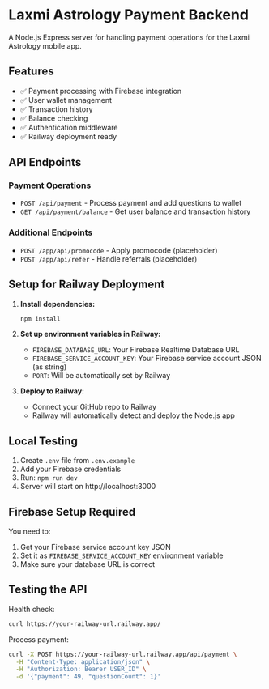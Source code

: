 # Laxmi Astrology Payment Backend

A Node.js Express server for handling payment operations for the Laxmi Astrology mobile app.

## Features

- ✅ Payment processing with Firebase integration
- ✅ User wallet management
- ✅ Transaction history
- ✅ Balance checking
- ✅ Authentication middleware
- ✅ Railway deployment ready

## API Endpoints

### Payment Operations
- `POST /api/payment` - Process payment and add questions to wallet
- `GET /api/payment/balance` - Get user balance and transaction history

### Additional Endpoints
- `POST /app/api/promocode` - Apply promocode (placeholder)
- `POST /app/api/refer` - Handle referrals (placeholder)

## Setup for Railway Deployment

1. **Install dependencies:**
   ```bash
   npm install
   ```

2. **Set up environment variables in Railway:**
   - `FIREBASE_DATABASE_URL`: Your Firebase Realtime Database URL
   - `FIREBASE_SERVICE_ACCOUNT_KEY`: Your Firebase service account JSON (as string)
   - `PORT`: Will be automatically set by Railway

3. **Deploy to Railway:**
   - Connect your GitHub repo to Railway
   - Railway will automatically detect and deploy the Node.js app

## Local Testing

1. Create `.env` file from `.env.example`
2. Add your Firebase credentials
3. Run: `npm run dev`
4. Server will start on http://localhost:3000

## Firebase Setup Required

You need to:
1. Get your Firebase service account key JSON
2. Set it as `FIREBASE_SERVICE_ACCOUNT_KEY` environment variable
3. Make sure your database URL is correct

## Testing the API

Health check:
```bash
curl https://your-railway-url.railway.app/
```

Process payment:
```bash
curl -X POST https://your-railway-url.railway.app/api/payment \
  -H "Content-Type: application/json" \
  -H "Authorization: Bearer USER_ID" \
  -d '{"payment": 49, "questionCount": 1}'
```